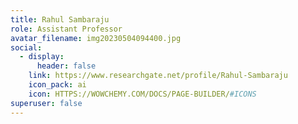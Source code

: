 ```yaml
---
title: Rahul Sambaraju
role: Assistant Professor
avatar_filename: img20230504094400.jpg
social:
  - display:
      header: false
    link: https://www.researchgate.net/profile/Rahul-Sambaraju
    icon_pack: ai
    icon: HTTPS://WOWCHEMY.COM/DOCS/PAGE-BUILDER/#ICONS
superuser: false
---
```

